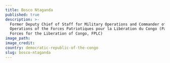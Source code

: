 ```yaml
---
title: Bosco Ntaganda
published: true
description: >-
  Former Deputy Chief of Staff for Military Operations and Commander of
  Operations of the Forces Patriotiques pour la Libération du Congo (Patriotic
  Forces for the Liberation of Congo, FPLC)
image_path:
image_credit:
country: democratic-republic-of-the-congo
slug: bosco-ntaganda
---
```


